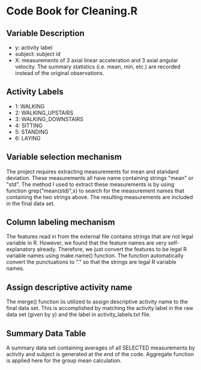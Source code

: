 # Code Book for Cleaning.R

## Variable Description

- y: activity label
- subject: subject id
- X: measurements of 3 axial linear acceleration and 3 axial angular velocity. The summary statistics (i.e. mean, min, etc.) are recorded instead of the original observations.

## Activity Labels

- 1: WALKING
- 2: WALKING_UPSTAIRS
- 3: WALKING_DOWNSTAIRS
- 4: SITTING
- 5: STANDING
- 6: LAYING

## Variable selection mechanism

The project requires extracting measurements for mean and standard deviation. These measurements all have name containing strings "mean" or "std". The method I used to extract these measurements is by using function grep("mean(std)",x) to search for the measurement names that containing the two strings above. The resulting measurements are included in the final data set.

## Column labeling mechanism

The features read in from the external file contains strings that are not legal variable in R. However, we found that the feature names are very self-explanatory already. Therefore, we just convert the features to be legal R variable names using make.name() function. The function automatically convert the punctuations to "." so that the strings are legal R variable names. 

## Assign descriptive activity name

The merge() function iis utilized to assign descriptive activity name to the final data set. This is accomplished by matching the activity label in the raw data set (given by y) and the label in activity_labels.txt file. 

## Summary Data Table

A summary data set containing averages of all SELECTED measurements by activity and subject is generated at the end of the code. Aggregate function is applied here for the group mean calculation.

